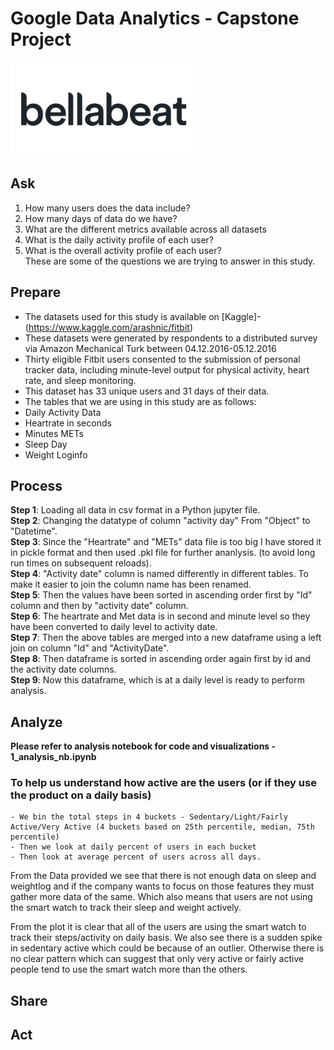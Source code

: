 # **Google Data Analytics - Capstone Project**
<img src="bellabeat.jpg" alt="drawing" width="300"/>


## Ask

1. How many users does the data include?
2. How many days of data do we have?
3. What are the different metrics available across all datasets
4. What is the daily activity profile of each user?
5. What is the overall activity profile of each user?<br>
These are some of the questions we are trying to answer in this study.

## Prepare

- The datasets used for this study is available on [Kaggle]- (https://www.kaggle.com/arashnic/fitbit)
- These datasets were generated by respondents to a distributed survey via Amazon Mechanical Turk between 04.12.2016-05.12.2016
- Thirty eligible Fitbit users consented to the submission of personal tracker data, including minute-level output for physical activity, heart rate, and sleep monitoring. 
- This dataset has 33 unique users and 31  days of their data.
- The tables that we are using in this study are as follows:
 - Daily Activity Data
 - Heartrate in seconds
 - Minutes METs
 - Sleep Day
 - Weight Loginfo


## Process

**Step 1**: Loading all data in csv format in a Python jupyter file.<br>
**Step 2**: Changing the datatype of column "activity day" From "Object" to "Datetime".<br>
**Step 3**: Since the "Heartrate" and "METs" data file is too big I have stored it in pickle format and then used .pkl file for further ananlysis.
            (to avoid long run times on subsequent reloads).<br>
**Step 4**: "Activity date" column is named differently in different tables. To make it easier to join the column name has been renamed.<br>
**Step 5**: Then the values have been sorted in ascending order first by "Id" column and then by "activity date" column.<br>
**Step 6**: The heartrate and Met data is in second and minute level so they have been converted to daily level to activity date.<br>
**Step 7**: Then the above tables are merged into a new dataframe using a left join on column "Id" and "ActivityDate".<br>
**Step 8**: Then dataframe is sorted in ascending order again first by id and the activity date columns.<br>
**Step 9**: Now this dataframe, which is at a daily level is ready to perform analysis.<br>

## Analyze

**Please refer to analysis notebook for code and visualizations - 1_analysis_nb.ipynb**

### To help us understand how active are the users (or if they use the product on a daily basis)
    - We bin the total steps in 4 buckets - Sedentary/Light/Fairly Active/Very Active (4 buckets based on 25th percentile, median, 75th percentile)
    - Then we look at daily percent of users in each bucket
    - Then look at average percent of users across all days.

From the Data provided we see that there is not enough data on sleep and weightlog and if the company wants to focus on those features they must gather more data of the same.
Which also means that users are not using the smart watch to track their sleep and weight actively.

From the plot it is clear that all of the users are using the smart watch to track their steps/activity on daily basis.
We also see there is a sudden spike in sedentary active which could be because of an outlier.
Otherwise there is no clear pattern which can suggest that only very active or fairly active people tend to use the smart watch more than the others.


## Share


## Act
